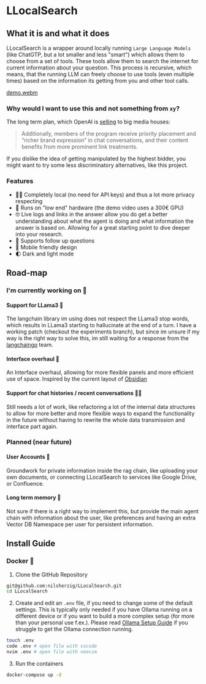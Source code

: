# LLocalSearch

## What it is and what it does

LLocalSearch is a wrapper around locally running `Large Language Models` (like ChatGTP, but a lot smaller and less "smart") which allows them to choose from a set of tools. These tools allow them to search the internet for current information about your question. This process is recursive, which means, that the running LLM can freely choose to use tools (even multiple times) based on the information its getting from you and other tool calls. 

[demo.webm](https://github.com/nilsherzig/LLocalSearch/assets/72463901/e13e2531-05a8-40af-8551-965ed9d24eb4)

### Why would I want to use this and not something from `xy`?

The long term plan, which OpenAI is [selling](https://www.adweek.com/media/openai-preferred-publisher-program-deck/) to big media houses:

> Additionally, members of the program receive priority placement and “richer brand expression” in chat conversations, and their content benefits from more prominent link treatments. 

If you dislike the idea of getting manipulated by the highest bidder, you might want to try some less discriminatory alternatives, like this project. 

### Features

- 🕵‍♀ Completely local (no need for API keys) and thus a lot more privacy respecting
- 💸 Runs on "low end" hardware (the demo video uses a 300€ GPU)
- 🤓 Live logs and links in the answer allow you do get a better understanding about what the agent is doing and what information the answer is based on. Allowing for a great starting point to dive deeper into your research.
- 🤔 Supports follow up questions
- 📱 Mobile friendly design
- 🌓 Dark and light mode


## Road-map

### I'm currently working on 👷

#### Support for LLama3 🦙

The langchain library im using does not respect the LLama3 stop words, which results in LLama3 starting to hallucinate at the end of a turn. I have a working patch (checkout the experiments branch), but since im unsure if my way is the right way to solve this, im still waiting for a response from the  [langchaingo](https://github.com/tmc/langchaingo) team.

#### Interface overhaul 🌟

An Interface overhaul, allowing for more flexible panels and more efficient use of space. 
Inspired by the current layout of [Obsidian](https://obsidian.md)

#### Support for chat histories / recent conversations 🕵‍♀

Still needs a lot of work, like refactoring a lot of the internal data structures to allow for more better and more flexible ways to expand the functionality in the future without having to rewrite the whole data transmission and interface part again.


### Planned (near future)

#### User Accounts 🙆

Groundwork for private information inside the rag chain, like uploading your own documents, or connecting LLocalSearch to services like Google Drive, or Confluence.

#### Long term memory 🧠

Not sure if there is a right way to implement this, but provide the main agent chain with information about the user, like preferences and having an extra Vector DB Namespace per user for persistent information.

## Install Guide

### Docker 🐳

1. Clone the GitHub Repository

```bash
git@github.com:nilsherzig/LLocalSearch.git
cd LLocalSearch
```

2. Create and edit an `.env` file, if you need to change some of the default settings. This is typically only needed if you have Ollama running on a different device or if you want to build a more complex setup (for more than your personal use f.ex.). Please read [Ollama Setup Guide](./OLLAMA_GUIDE.md) if you struggle to get the Ollama connection running.

```bash
touch .env
code .env # open file with vscode
nvim .env # open file with neovim
```

3. Run the containers

```bash
docker-compose up -d
```

